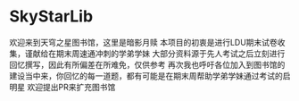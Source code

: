 # SkyStarLib
欢迎来到天穹之星图书馆，这里是暗影月赎
本项目的初衷是进行LDU期末试卷收集，谨献给在期末周速通冲刺的学弟学妹
大部分资料源于先人考试之后立刻进行回忆撰写，因此有所偏差在所难免，仅供参考
再次我也呼吁各位加入到图书馆的建设当中来，你回忆的每一道题，都有可能是在期末周帮助学弟学妹通过考试的启明星
欢迎提出PR来扩充图书馆
